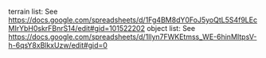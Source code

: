 terrain list: See https://docs.google.com/spreadsheets/d/1Fg4BM8dY0FoJ5yoQtL5S4f9LEcMIrYbH0skrFBnrS14/edit#gid=101522202
object list: See https://docs.google.com/spreadsheets/d/1llyn7FWKEtmss_WE-6hinMItpsV-h-6qsY8xBlkxUzw/edit#gid=0